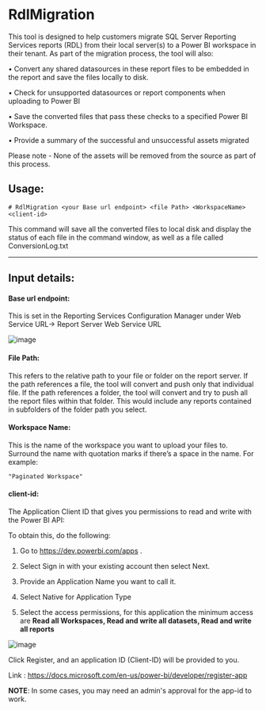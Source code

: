 
# RdlMigration 
This tool is designed to help customers migrate SQL Server Reporting Services reports (RDL) from their local server(s) to a Power BI workspace in their tenant.  As part of the migration process, the tool will also:

•	Convert any shared datasources in these report files to be embedded in the report and save the files locally to disk.

•	Check for unsupported datasources or report components when uploading to Power BI

•	Save the converted files that pass these checks to a specified Power BI Workspace.

•	Provide a summary of the successful and unsuccessful assets migrated

Please note - None of the assets will be removed from the source as part of this process.

## Usage:

    # RdlMigration <your Base url endpoint> <file Path> <WorkspaceName> <client-id>

This command will save all the converted files to local disk and display the status of each file in the command window, as well as a file called ConversionLog.txt

---
## Input details:

#### Base url endpoint: 
This is set in the Reporting Services Configuration Manager under Web Service URL-> Report Server Web Service URL

![image](https://user-images.githubusercontent.com/52690905/62327114-9ae5ee00-b464-11e9-9bf1-0fe399bcd152.png)

#### File Path: 
This refers to the relative path to your file or folder on the report server. If the path references a file, the tool will convert and push only that individual file. If the path references a folder, the tool will convert and try to push all the report files within that folder.  This would include any reports contained in subfolders of the folder path you select.

#### Workspace Name:
This is the name of the workspace you want to upload your files to. Surround the name with quotation marks if there’s  a space in the name. For example:

    "Paginated Workspace"

#### client-id: 
The Application Client ID that gives you permissions to read and write with the Power BI API:

To obtain this, do the following:

1. Go to https://dev.powerbi.com/apps .
   
2. Select Sign in with your existing account then select Next.

3. Provide an Application Name you want to call it.

4. Select Native for Application Type

5. Select the access permissions, for this application the minimum access are **Read all Workspaces, Read and write all datasets, Read and write all reports**

![image](https://user-images.githubusercontent.com/52690905/62328377-d9c97300-b467-11e9-8625-775a6e23c314.png)

Click Register, and an application ID (Client-ID) will be provided to you.  

Link : https://docs.microsoft.com/en-us/power-bi/developer/register-app

**NOTE**: In some cases, you may need an admin's approval for the app-id to work.

